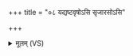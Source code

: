 +++
title = "०८ यद्यष्टवृषोऽसि सृजारसोऽसि"

+++
<details><summary>मूलम् (VS)</summary>

यद्य॑ष्टवृ॒षोऽसि॑ सृ॒जार॒सोऽसि॑ ॥
</details>